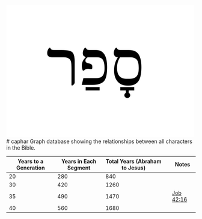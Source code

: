 <img src="res/caphar-hebrew.png" height="350" width="500" />
# caphar
Graph database showing the relationships between all characters in the Bible.

| Years to a Generation  | Years in Each Segment  | Total Years (Abraham to Jesus)  |   | Notes  |
|---|---|---|---|---|
| 20  | 280  | 840  |   |   |
| 30  | 420  | 1260  |   |   |
| 35  | 490  | 1470  |   | [Job 42:16](https://www.blueletterbible.org/nasb20/job/42/16/)  |
| 40  | 560  | 1680  |   |   |
